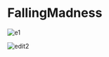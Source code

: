 # FallingMadness

![e1](https://user-images.githubusercontent.com/48593494/200688365-2f2f408b-4148-4916-8c92-7c04a6d25639.jpg)

![edit2](https://user-images.githubusercontent.com/48593494/200688369-2df8b6e2-1ed7-4e7d-91dc-e8d7eee00fb5.jpg)
